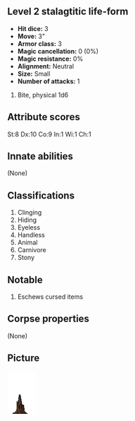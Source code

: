 ## Level 2 stalagtitic life-form
- **Hit dice:** 3
- **Move:** 3"
- **Armor class:** 3
- **Magic cancellation:** 0 (0%)
- **Magic resistance:** 0%
- **Alignment:** Neutral
- **Size:** Small
- **Number of attacks:** 1
1. Bite, physical 1d6
## Attribute scores
St:8 Dx:10 Co:9 In:1 Wi:1 Ch:1
## Innate abilities
(None)
## Classifications
1. Clinging
2. Hiding
3. Eyeless
4. Handless
5. Animal
6. Carnivore
7. Stony
## Notable
1. Eschews cursed items
## Corpse properties
(None)
## Picture
![Rock piercer](https://github.com/hyvanmielenpelit/GnollHackTileSet/blob/main/Monsters/rock_piercer/rock_piercer.png)
